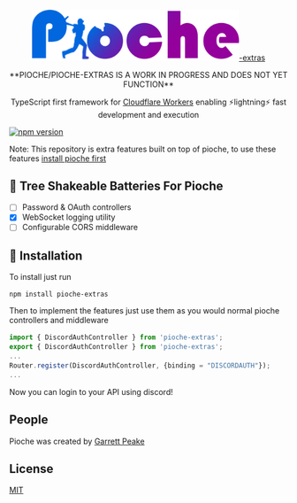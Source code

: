  <div>
 <p align="center">
  <a href="https://github.com/GarrettPeake/pioche-extras" title="View Project Source"><img width="375" src="https://github.com/GarrettPeake/pioche/blob/master/readme_logo.png" />-extras</a>
 </p>
 
 <div align="center">
  <p>**PIOCHE/PIOCHE-EXTRAS IS A WORK IN PROGRESS AND DOES NOT YET FUNCTION**</p><p>TypeScript first framework for <a href='https://workers.cloudflare.com'>Cloudflare Workers</a> enabling ⚡lightning⚡ fast development and execution</p>
</div>
<a href="https://www.npmjs.com/package/pioche-extras"><img src="https://badgen.net/npm/v/pioche-extras?color=blue" alt="npm version"></a>
</div>

Note: This repository is extra features built on top of pioche, to use these features [install pioche first](https://github.com/GarrettPeake/pioche)

## 🔋 Tree Shakeable Batteries For Pioche
 - [ ] Password & OAuth controllers
 - [x] WebSocket logging utility
 - [ ] Configurable CORS middleware

## 💾 Installation

To install just run
```
npm install pioche-extras
```
Then to implement the features just use them as you would normal pioche controllers and middleware
```ts
import { DiscordAuthController } from 'pioche-extras';
export { DiscordAuthController } from 'pioche-extras';
...
Router.register(DiscordAuthController, {binding = "DISCORDAUTH"});
...
```
Now you can login to your API using discord!

## People

Pioche was created by [Garrett Peake](https://github.com/GarrettPeake)

## License
 [MIT](https://github.com/GarrettPeake/pioche/blob/master/LICENSE)